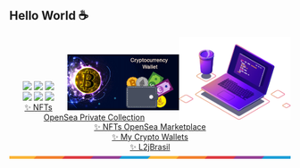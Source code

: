 ## Hello World :coffee:
<a href="https://github.com/alexsantos0992" target="_blank"><img src="https://raw.githubusercontent.com/alexsantos0992/alexsantos0992/main/assets/images/computer-illustration.png" min-width="400px" max-width="200px" width="200px" align="right" alt="Computador"></a>

<br>

<a href="https://github.com/alexsantos0992" target="_blank"><img src="https://raw.githubusercontent.com/alexsantos0992/alexsantos0992/main/assets/images/cryptowallet.gif" min-width="400px" max-width="200px" width="200px" align="right" alt="Computador"></a>
<br>
<br>
<div align="center"
  <a href="https://www.linkedin.com/in/alexsantos0992/" target="_blank"><img src="https://img.shields.io/badge/-LinkedIn-%230077B5?style=for-the-badge&logo=linkedin&logoColor=white" target="_blank"></a>
  <a href="https://api.whatsapp.com/send?phone=5551985634761" target="_blank"><img src="https://img.shields.io/badge/WhatsApp-25D366?style=for-the-badge&logo=whatsapp&logoColor=white" target="_blank"></a>
  <a href="https://www.instagram.com/alexsantos099213/" target="_blank"><img src="https://img.shields.io/badge/-Instagram-%23E4405F?style=for-the-badge&logo=instagram&logoColor=white" target="_blank"></a><br>
  <a href="https://twitter.com/alexsantos0992" target="_blank"><img src="https://img.shields.io/badge/Twitter-1DA1F2?style=for-the-badge&logo=twitter&logoColor=white" target="_blank"></a>
  <a href="https://www.facebook.com/alexsantos0992" target="_blank"><img src="https://img.shields.io/badge/Facebook-1877F2?style=for-the-badge&logo=facebook&logoColor=white" target="_blank"></a>
  <a href="https://www.youtube.com/alexsantos0992" target="_blank"><img src="https://img.shields.io/badge/YouTube-FF0000?style=for-the-badge&logo=youtube&logoColor=white" target="_blank"></a>
</div>
  <div align="center" valign="top">
    <a href="https://opensea.io/DevilBlazon" target="_blank">✨ NFTs OpenSea Private Collection</a><br>
    <a href="https://opensea.io/TheNFTBlazonUniverse" target="_blank">✨ NFTs OpenSea Marketplace</a><br>
    <a href="https://github.com/alexsantos0992/alexsantos0992/blob/main/Wallets.md">✨ My Crypto Wallets</a><br>
    <a href="https://www.l2jbrasil.com/clubs/page/1-conte%C3%BAdo-developer-team/" target="_blank">✨ L2jBrasil</a><br>
    </div>    
    <img align="center" alt="Js" height="5" width="1920" src="https://github.com/alexsantos0992/alexsantos0992/blob/main/assets/images/0.png">

